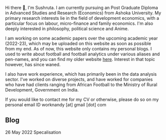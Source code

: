 Hi there 👋, I'm Sushruta. I am currently pursuing an Post Graduate Diploma in Advanced Studies and Research (Economics) from Ashoka University. My primary research interests lie in the field of development economics, with a particular focus on labour, micro-finance and family economics. I'm also deeply interested in philosophy, political science and Anime. 

I am working on some academic papers over the upcoming academic year (2022-23), which may be uploaded on this website as soon as possible from my end. As of now, this website only contains my personal blogs. I used to write about football and football analytics under various aliases and pen-names, and you can find my older website [here](https://nandy47.github.io/blog/). Interest in that topic however, has since waned.

I also have work experience, which has primarily been in the data analysis sector. I've worked on diverse projects, and have worked for companies who have had clients ranging from African Football to the Ministry of Rural Development, Government on India.

If you would like to contact me for my CV or otherwise, please do so on my personal email ID
worknandy [at] gmail [dot] com

## Blog
26 May 2022     Specalisation
